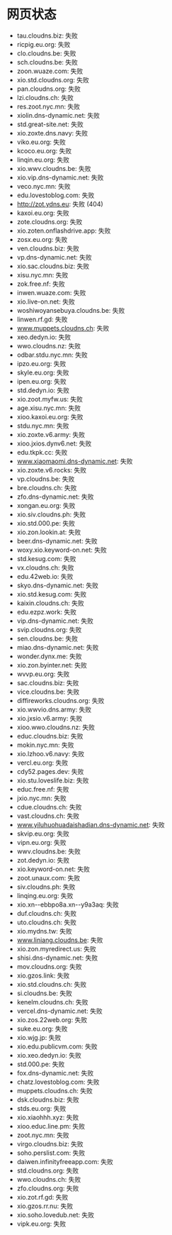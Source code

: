 # 网页状态
- tau.cloudns.biz: 失败
- ricpig.eu.org: 失败
- clo.cloudns.be: 失败
- sch.cloudns.be: 失败
- zoon.wuaze.com: 失败
- xio.std.cloudns.org: 失败
- pan.cloudns.org: 失败
- lzi.cloudns.ch: 失败
- res.zoot.nyc.mn: 失败
- xiolin.dns-dynamic.net: 失败
- std.great-site.net: 失败
- xio.zoxte.dns.navy: 失败
- viko.eu.org: 失败
- kcoco.eu.org: 失败
- linqin.eu.org: 失败
- xio.wwv.cloudns.be: 失败
- xio.vip.dns-dynamic.net: 失败
- veco.nyc.mn: 失败
- edu.lovestoblog.com: 失败
- http://zot.ydns.eu: 失败 (404)
- kaxoi.eu.org: 失败
- zote.cloudns.org: 失败
- xio.zoten.onflashdrive.app: 失败
- zosx.eu.org: 失败
- ven.cloudns.biz: 失败
- vp.dns-dynamic.net: 失败
- xio.sac.cloudns.biz: 失败
- xisu.nyc.mn: 失败
- zok.free.nf: 失败
- inwen.wuaze.com: 失败
- xio.live-on.net: 失败
- woshiwoyansebuya.cloudns.be: 失败
- linwen.rf.gd: 失败
- www.muppets.cloudns.ch: 失败
- xeo.dedyn.io: 失败
- wwo.cloudns.nz: 失败
- odbar.stdu.nyc.mn: 失败
- ipzo.eu.org: 失败
- skyle.eu.org: 失败
- ipen.eu.org: 失败
- std.dedyn.io: 失败
- xio.zoot.myfw.us: 失败
- age.xisu.nyc.mn: 失败
- xioo.kaxoi.eu.org: 失败
- stdu.nyc.mn: 失败
- xio.zoxte.v6.army: 失败
- xioo.jxios.dynv6.net: 失败
- edu.tkpk.cc: 失败
- www.xiaomaomi.dns-dynamic.net: 失败
- xio.zoxte.v6.rocks: 失败
- vp.cloudns.be: 失败
- bre.cloudns.ch: 失败
- zfo.dns-dynamic.net: 失败
- xongan.eu.org: 失败
- xio.siv.cloudns.ph: 失败
- xio.std.000.pe: 失败
- xio.zon.lookin.at: 失败
- beer.dns-dynamic.net: 失败
- woxy.xio.keyword-on.net: 失败
- std.kesug.com: 失败
- vx.cloudns.ch: 失败
- edu.42web.io: 失败
- skyo.dns-dynamic.net: 失败
- xio.std.kesug.com: 失败
- kaixin.cloudns.ch: 失败
- edu.ezpz.work: 失败
- vip.dns-dynamic.net: 失败
- svip.cloudns.org: 失败
- sen.cloudns.be: 失败
- miao.dns-dynamic.net: 失败
- wonder.dynx.me: 失败
- xio.zon.byinter.net: 失败
- wvvp.eu.org: 失败
- sac.cloudns.biz: 失败
- vice.cloudns.be: 失败
- diffireworks.cloudns.org: 失败
- xio.wwvio.dns.army: 失败
- xio.jxsio.v6.army: 失败
- xioo.wwo.cloudns.nz: 失败
- educ.cloudns.biz: 失败
- mokin.nyc.mn: 失败
- xio.lzhoo.v6.navy: 失败
- vercl.eu.org: 失败
- cdy52.pages.dev: 失败
- xio.stu.loveslife.biz: 失败
- educ.free.nf: 失败
- jxio.nyc.mn: 失败
- cdue.cloudns.ch: 失败
- vast.cloudns.ch: 失败
- www.yiluhuohuadaishadian.dns-dynamic.net: 失败
- skvip.eu.org: 失败
- vipn.eu.org: 失败
- wwv.cloudns.be: 失败
- zot.dedyn.io: 失败
- xio.keyword-on.net: 失败
- zoot.unaux.com: 失败
- siv.cloudns.ph: 失败
- linqing.eu.org: 失败
- xio.xn--ebbpo8a.xn--y9a3aq: 失败
- duf.cloudns.ch: 失败
- uto.cloudns.ch: 失败
- xio.mydns.tw: 失败
- www.liniang.cloudns.be: 失败
- xio.zon.myredirect.us: 失败
- shisi.dns-dynamic.net: 失败
- mov.cloudns.org: 失败
- xio.gzos.link: 失败
- xio.std.cloudns.ch: 失败
- si.cloudns.be: 失败
- kenelm.cloudns.ch: 失败
- vercel.dns-dynamic.net: 失败
- xio.zos.22web.org: 失败
- suke.eu.org: 失败
- xio.wjg.jp: 失败
- xio.edu.publicvm.com: 失败
- xio.xeo.dedyn.io: 失败
- std.000.pe: 失败
- fox.dns-dynamic.net: 失败
- chatz.lovestoblog.com: 失败
- muppets.cloudns.ch: 失败
- dsk.cloudns.biz: 失败
- stds.eu.org: 失败
- xio.xiaohhh.xyz: 失败
- xioo.educ.line.pm: 失败
- zoot.nyc.mn: 失败
- virgo.cloudns.biz: 失败
- soho.perslist.com: 失败
- daiwen.infinityfreeapp.com: 失败
- std.cloudns.org: 失败
- wwo.cloudns.ch: 失败
- zfo.cloudns.org: 失败
- xio.zot.rf.gd: 失败
- xio.gzos.rr.nu: 失败
- xio.soho.lovedub.net: 失败
- vipk.eu.org: 失败
